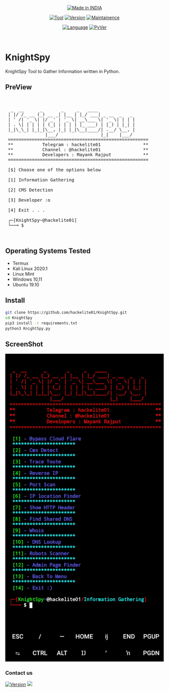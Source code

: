 

<p align="center">
<a href="https://github.com/hackelite01"><img title="Made in INDIA" src="https://img.shields.io/badge/MADE%20IN-INDIA-SCRIPT?colorA=%23ff8100&colorB=%23017e40&colorC=%23ff0000&style=for-the-badge"></a>
</p>
<p align="center">
<a href="https://t.me/hackelite01"><img title="Tool" src="https://img.shields.io/badge/KnightSpy-green.svg"></a>
<a href="https://t.me/hackelite01"><img title="Version" src="https://img.shields.io/badge/Version-1.0-green.svg?style=flat-square"></a>
<a href="https://t.me/hackelite01"><img title="Maintainence" src="https://img.shields.io/badge/Maintained%3F-Yes-green.svg"></a>
</p>
<p align="center">
<a href="https://github.com/hackelite01"><img title="Language" src="https://img.shields.io/badge/Made%20with-Python-1f425f.svg?v=103"></a>
<a href="https://github.com/hackelite01"><img title="PyVer" src="https://img.shields.io/badge/Python-3.5-yellow.svg"></a>
</p><br>

# KnightSpy 

KnightSpy Tool to Gather Information written in Python.


## PreView
<pre>

    
  _  __      _       _     _   ____            
 | |/ /_ __ (_) __ _| |__ | |_/ ___| _ __  _   _ 
 | ' /| '_ \| |/ _' | '_ \| __\___ \| '_ \| | | |
 | . \| | | | | (_| | | | | |_ ___) | |_) | |_| |
 |_|\_\_| |_|_|\__, |_| |_|\__|____/| .__/ \__, |
               |___/                |_|    |___/ 
 =====================================================
 **           Telegram : hackelite01                **
 **           Channel : @hackelite01                **
 **           Developers : Mayank Rajput            **
 =====================================================           
          
 [$] Choose one of the options below 

 [1] Information Gathering

 [2] CMS Detection

 [3] Developer :o

 [4] Exit . . .

 ┌─[KnightSpy~@hackelite01]
 └──╼ $ 


</pre>


## Operating Systems Tested

- Termux
- Kali Linux 2020.1
- Linux Mint 
- Windows 10,11
- Ubuntu 19.10


## Install

```bash
git clone https://github.com/hackelite01/KnightSpy.git
cd KnightSpy
pip3 install -r requirements.txt
python3 KnightSpy.py 
```

## ScreenShot
![KnightSpy](KnightSpy.jpg)



### Contact us
<td><a href="https://t.me/hackelite01"><img src="https://img.shields.io/badge/TELEGRAM-hackelite01-blue" alt="Version" data-canonical-src="https://img.shields.io/badge/TELEGRAM-hackelite01-blue-blue" style="max-width:100%;"></a></td>
</tr>


 <tr>
<td><a href="mailto:hackelite.sup@gmail.com"><img src="https://img.shields.io/badge/Mail-hackelite.sup%40gmail.com-red " style="max-width:100%;"></a></td>

